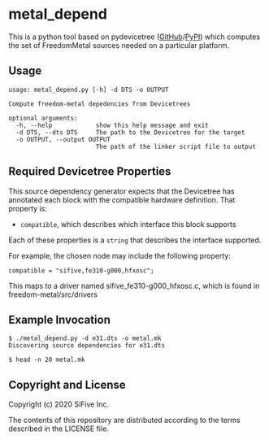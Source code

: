 # metal_depend

This is a python tool based on pydevicetree
([GitHub](https://github.com/sifive/pydevicetree)/[PyPI](https://pypi.org/project/pydevicetree/))
which computes the set of FreedomMetal sources needed on a particular platform.

## Usage

```
usage: metal_depend.py [-h] -d DTS -o OUTPUT

Compute freedom-metal depedencies from Devicetrees

optional arguments:
  -h, --help            show this help message and exit
  -d DTS, --dts DTS     The path to the Devicetree for the target
  -o OUTPUT, --output OUTPUT
                        The path of the linker script file to output
```

## Required Devicetree Properties

This source dependency generator expects that the Devicetree has annotated
each block with the compatible hardware definition. That property is:

  - `compatible`, which describes which interface this block supports

Each of these properties is a `string` that describes the interface supported.

For example, the chosen node may include the following property:
```
compatible = "sifive,fe310-g000,hfxosc";
```
This maps to a driver named sifive_fe310-g000_hfxosc.c, which is found
in freedom-metal/src/drivers

## Example Invocation

```
$ ./metal_depend.py -d e31.dts -o metal.mk
Discovering source dependencies for e31.dts

$ head -n 20 metal.mk
```

## Copyright and License

Copyright (c) 2020 SiFive Inc.

The contents of this repository are distributed according to the terms described in the LICENSE
file.
